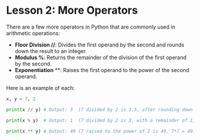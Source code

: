 # Lesson 2: More Operators

There are a few more operators in Python that are commonly used in arithmetic operations:

- **Floor Division //**: Divides the first operand by the second and rounds down the result to an integer.
- **Modulus %**: Returns the remainder of the division of the first operand by the second.
- **Exponentiation** **: Raises the first operand to the power of the second operand.


Here is an example of each:

```python
x, y = 7, 2

print(x // y) # Output: 3  (7 divided by 2 is 3.5, after rounding down we get 3)

print(x % y)  # Output: 1  (7 divided by 2 is 3, with a remainder of 1)

print(x ** y) # Output: 49 (7 raised to the power of 2 is 49, 7*7 = 49)
```